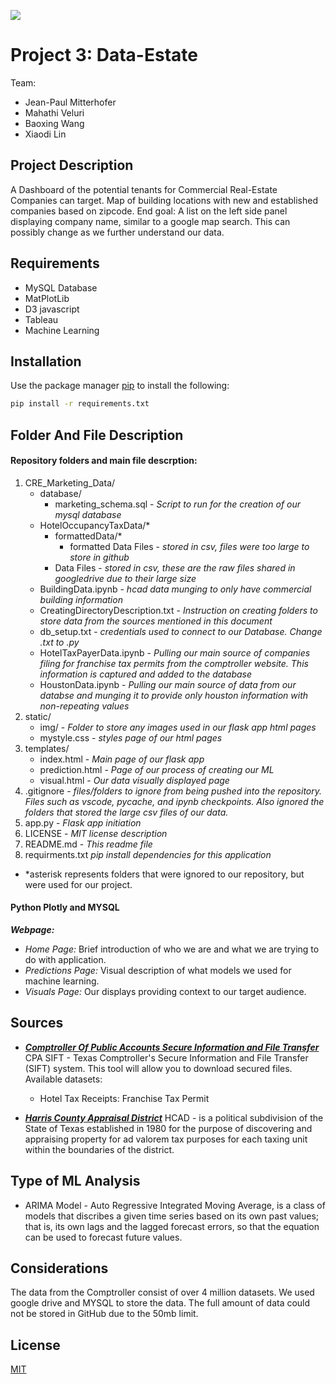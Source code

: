 
![](https://www.xendoo.com/wp-content/uploads/2019/02/Benefits-Owning-Your-Small-Business-Property-Blog-795x500.jpg)

# Project 3: Data-Estate

Team:
* Jean-Paul Mitterhofer
* Mahathi Veluri 
* Baoxing Wang
* Xiaodi Lin

## Project Description

A Dashboard of the potential tenants for Commercial Real-Estate Companies can target. Map of building locations with new and established companies based on zipcode. End goal: A list on the left side panel displaying company name, similar to a google map search. This can possibly change as we further understand our data.

## 


 ## Requirements
* MySQL Database
* MatPlotLib
* D3 javascript
* Tableau
* Machine Learning
## Installation

Use the package manager [pip](https://pip.pypa.io/en/stable/) to install the following:

```bash
pip install -r requirements.txt
```

## Folder And File Description

#### Repository folders and main file descrption:
1. CRE_Marketing_Data/
    * database/
        * marketing_schema.sql - *Script to run for the creation of our mysql database*
    * HotelOccupancyTaxData/*
        * formattedData/*
            * formatted Data Files - *stored in csv, files were too large to store in github*
        * Data Files - *stored in csv, these are the raw files shared in googledrive due to their large size*
    * BuildingData.ipynb - *hcad data munging to only have commercial building information*
    * CreatingDirectoryDescription.txt - *Instruction on creating folders to store data from the sources mentioned in this document*
    * db_setup.txt - *credentials used to connect to our Database. Change .txt to .py*
    * HotelTaxPayerData.ipynb - *Pulling our main source of companies filing for franchise tax permits from the comptroller website. This information is captured and added to the database*
    * HoustonData.ipynb - *Pulling our main source of data from our databse and munging it to provide only houston information with non-repeating values*
2. static/
    * img/ - *Folder to store any images used in our flask app html pages*
    * mystyle.css - *styles page of our html pages*
3. templates/
    * index.html - *Main page of our flask app*
    * prediction.html - *Page of our process of creating our ML*
    * visual.html - *Our data visually displayed page*
4. .gitignore - *files/folders to ignore from being pushed into the repository. Files such as vscode, pycache, and ipynb checkpoints. Also ignored the folders that stored the large csv files of our data.*
5. app.py - *Flask app initiation*
6. LICENSE - *MIT license description*
7. README.md - *This readme file*
8. requirments.txt *pip install dependencies for this application*

*  *asterisk represents folders that were ignored to our repository, but were used for our project.



#### Python Plotly and MYSQL
***Webpage:***
* *Home Page:* Brief introduction of who we are and what we are trying to do with application.
* *Predictions Page:* Visual description of what models we used for machine learning.
* *Visuals Page:* Our displays providing context to our target audience. 


## Sources
* [***Comptroller Of Public Accounts Secure Information and File Transfer***](https://comptroller.texas.gov/about/policies/open-records/)
 CPA SIFT - Texas Comptroller's Secure Information and File Transfer (SIFT) system. This tool will allow you to download secured files.
 Available datasets: 

    * Hotel Tax Receipts: Franchise Tax Permit


* [***Harris County Appraisal District***](https://hcad.org/)
 HCAD - is a political subdivision of the State of Texas established in 1980 for the purpose of discovering and appraising property for ad valorem tax purposes for each taxing unit within the boundaries of the district.


## Type of ML Analysis
* ARIMA Model - Auto Regressive Integrated Moving Average, is a class of models that discribes a given time series based on its own past values; that is, its own lags and the lagged forecast errors, so that the equation can be used to forecast future values.



## Considerations
The data from the Comptroller consist of over 4 million datasets. We used google drive and MYSQL to store the data. The full amount of data could not be stored in GitHub due to the 50mb limit.


## License
[MIT](https://choosealicense.com/licenses/mit/)